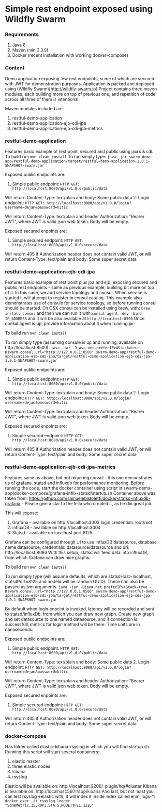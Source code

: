 # Simple rest endpoint exposed using Wildfly Swarm #

### Requirements ###

1. Java 8
2. Maven (min 3.3.9)
3. Docker (recent installation with working docker-compose)

### Content ###
Demo application exposing few rest endpoints, some of which are secured with JWT for demonstration purposes. Application is packed and deployed using (Wildfly Swarm)[http://wildfly-swarm.io]
Project contains three maven modules, each building more on top of previous one, and repetition of code across all three of them is intentional.

Maven modules included are:

1. restful-demo-application
2. restful-demo-application-ejb-cdi-jpa
3. restful-demo-application-ejb-cdi-jpa-metrics

### restful-demo-application ###

Features basic example of rest point, secured and public using jaxrs & cdi. 
To build run ```mvn clean install```
To run simply type: 
```java -jar swarm-demo-app/restful-demo-application/target/restful-demo-application-1.0.1-SNAPSHOT-swarm.jar```

Exposed public endpoints are:

 1. Simple public endpoint:
 ```HTTP GET: http://localhost:8080/api/v1.0.0/public/data```
 
 Will return Content-Type: text/plain and body: Some public data
 2. Login endpoint:
 ```HTTP GET: http://localhost:8080/api/v1.0.0/login?username=dejan&password=kitic```
 
 Will return Content-Type: text/plain and header Authorization: "Bearer JWT", where JWT is valid json web token.
 Body will be empty.
 
Exposed secured enpoints are:

1. Simple secured endpoint:
 ```HTTP GET: http://localhost:8080/api/v1.0.0/secure/data```
 
Will return 405 if Authorization header does not contain valid JWT, or will return Content-Type: text/plain and body: Some super secret data
 
### restful-demo-application-ejb-cdi-jpa ###

Features basic example of rest point plus jpa and ejb, exposing secured and public rest endpoints - same as previous example, building bit more on top of it. In this case, we add service topology and consul. When service is started it will attempt to register in consul catalog.
This example also demonstrates use of consule for service topology, so before running consul should be started. On OSX consul can be installed using brew, with: ```brew install consul``` and then we can run it with:```consul agent -dev -bind IP_ADDRESS``` and it will be also
available at ```http://localhost:8500``` Once consul agent is up, provide information about it when running jar:

To build run ```mvn clean install```

To run simply type (assuming consule is up and running, available on http://localhost:8500): 
```java -jar -Djava.net.preferIPv4Stack=true -Dswarm.consul.url="http://127.0.0.1:8500" swarm-demo-app/restful-demo-application-ejb-cdi-jpa/target/restful-demo-application-ejb-cdi-jpa-1.0.1-SNAPSHOT-swarm.jar```

Exposed public endpoints are:

 1. Simple public endpoint:
 ```HTTP GET: http://localhost:8080/api/v1.0.0/public/data```
 
 Will return Content-Type: text/plain and body: Some public data
 2. Login endpoint:
 ```HTTP GET: http://localhost:8080/api/v1.0.0/login?username=dejan&password=kitic```
 
 Will return Content-Type: text/plain and header Authorization: "Bearer JWT", where JWT is valid json web token.
 Body will be empty.
 
Exposed secured enpoints are:

1. Simple secured endpoint:
 ```HTTP GET: http://localhost:8080/api/v1.0.0/secure/data```
 
Will return 405 if Authorization header does not contain valid JWT, or will return Content-Type: text/plain and body: Some super secret data
 
 
### restful-demo-application-ejb-cdi-jpa-metrics ### 

Features same as above, but not requiring consul - this one demonstrates us of grafana, statsd and influxdb for performance monitoring.
Before running the code, start the docker container using script in swarm-demo-app/docker-compose/grafana-inflix-statsd/startup.sh
Container above was taken from: https://github.com/samuelebistoletti/docker-statsd-influxdb-grafana - Please give a star to the fella who created it, as he did great job.

This will expose:

1. Grafana - available on http://localhost:3003 login credentials root/root
2. InfluxDB - available on http://localhost:3004
3. Statsd  - available on localhost port 8125

Grafana can be configured through UI to use influxDB datasource, database name datasource, credentials: datasource/datasource and url: http://localhost:8086
With this setup, statsd will feed data into influxDB, from which Grafana can draw nice graphs.

To build run ```mvn clean install```

To run simply type (will assume defaults, which are statsdHost=localhost, statsdPort=8125 and nodeId will be random UUID). These can also be passed as jvm arguments. 
```java -jar -Djava.net.preferIPv4Stack=true -Dswarm.consul.url="http://127.0.0.1:8500" swarm-demo-app/restful-demo-application-ejb-cdi-jpa/target/restful-demo-application-ejb-cdi-jpa-1.0.1-SNAPSHOT-swarm.jar```

By default when login enpoint is invoked, latency will be recorded and sent to statsd/influxDb, from which you can draw new graph. Create new graph and set datasource to one named datasource, and if connection is successfull, metrics for login method will be there.
Time units are in nanoseconds.

Exposed public endpoints are:

 1. Simple public endpoint:
 ```HTTP GET: http://localhost:8080/api/v1.0.0/public/data```
 
 Will return Content-Type: text/plain and body: Some public data
 2. Login endpoint:
 ```HTTP GET: http://localhost:8080/api/v1.0.0/login?username=dejan&password=kitic```
 
 Will return Content-Type: text/plain and header Authorization: "Bearer JWT", where JWT is valid json web token.
 Body will be empty.
 
Exposed secured enpoints are:

1. Simple secured endpoint:
 ```HTTP GET: http://localhost:8080/api/v1.0.0/secure/data```
 
Will return 405 if Authorization header does not contain valid JWT, or will return Content-Type: text/plain and body: Some super secret data
 
 
### docker-compose ###
 
 Has folder called elastic-kibana-rsyslog in which you will find startup.sh. Running this script will start several containers:
 
 1. elastic master
 2. three elastic nodes
 3. kibana
 4. rsyslog
 
 Elastic will be available on: http://localhost:9200/_plugin/hq/#cluster
 Kibana is available on: http://localhost:5601/app/kibana
 And last, but not least you can test rsyslog->elastic with, it will index it inside index called enm_logs-*: 
 ```docker exec -it rsyslog logger "SomeMetric,15,ROP1,STATS,NODETYPE1,1220"```
 
 